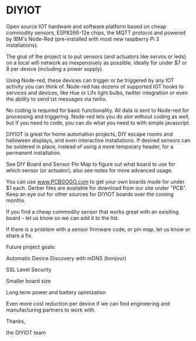 # DIYIOT
Open source IOT hardware and software platform based on cheap commodity sensors, ESP8266-12e chips, the MQTT protocol and powered by IBM's Node-Red (pre-installed with most new raspberry Pi 3 installations).

The goal of the project is to put sensors (and actuators like servos or leds) on a local wifi network as inexpensively as possible, ideally for under $7 or 8 per device (including a power supply). 

Using Node-red, these devices can trigger or be triggered by any IOT activity you can think of. Node-red has dozens of supported IOT hooks to services and devices, like Hue or Lifx light bulbs, twitter integration or even the ability to send txt messages via twilio.

No coding is required for basic functionality. All data is sent to Node-red for processing and triggering. Node-red lets you do alot without coding as well, but if you need to code, you can do what you need to with simple javascript. 

DIYIOT is great for home automation projects, DIY escape rooms and halloween displays, and even interactive installations. If desired sensors can be soldered in place, instead of using a more temporary header, for a permanent installation. 

See DIY Board and Sensor Pin Map to figure out what board to use for which sensor (or actuator), also see notes for more advanced usage.

You can use www.PCBGOGO.com to get your own boards made for under $1 each. Gerber files are available for download from our site under "PCB". Keep an eye out for other sources for DIYIOT boards over the coming months. 

If you find a cheap commodity sensor that works great with an exisiting board - let us know so we can add it to the list.

If there is a problem with a sensor firmware code, or pin map, let us know or share a fix.

Future project goals:

Automatic Device Discovery with mDNS (bonjour)

SSL Level Security 

Smaller board size

Long term power and battery opimization

Even more cost reduction per device if we can find engineering and manufacturing partners to work with. 

Thanks, 

the DIYIOT team
